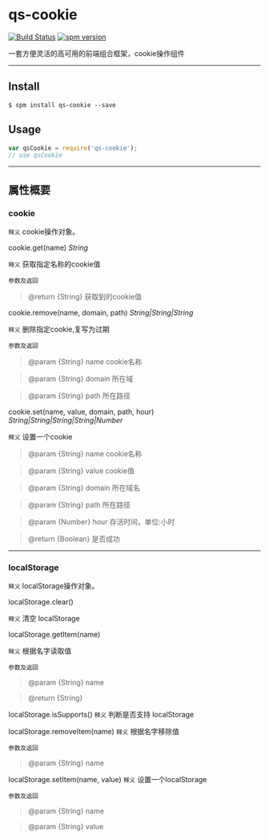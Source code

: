 # qs-cookie 


[![Build Status](https://travis-ci.org/dreamstu/cookie.svg?branch=master)](https://travis-ci.org/dreamstu/cookie)
[![spm version](http://spmjs.io/badge/qs-cookie)](http://spmjs.io/package/qs-cookie)

一套方便灵活的高可用的前端组合框架，cookie操作组件

---

## Install

```
$ spm install qs-cookie --save
```

## Usage

```js
var qsCookie = require('qs-cookie');
// use qsCookie
```


---
## 属性概要

### cookie

`释义`
cookie操作对象。

cookie.get(name) *String*

`释义`
获取指定名称的cookie值

`参数及返回`
>@return {String} 获取到的cookie值


cookie.remove(name, domain, path) *String|String|String*

`释义`
删除指定cookie,复写为过期

`参数及返回`
>@param {String} name cookie名称

>@param {String} domain 所在域

>@param {String} path 所在路径


cookie.set(name, value, domain, path, hour) *String|String|String|String|Number*

`释义`
设置一个cookie

>@param {String} name cookie名称

>@param {String} value cookie值

>@param {String} domain 所在域名

>@param {String} path 所在路径

>@param {Number} hour 存活时间，单位:小时

>@return {Boolean} 是否成功


---


### localStorage

`释义`
localStorage操作对象。


localStorage.clear()

`释义`
清空 localStorage


localStorage.getItem(name)

`释义`
根据名字读取值

`参数及返回`
>@param {String} name

>@return {String}


localStorage.isSupports()
`释义`
判断是否支持 localStorage


localStorage.removeItem(name)
`释义`
根据名字移除值

`参数及返回`
>@param {String} name


localStorage.setItem(name, value)
`释义`
设置一个localStorage

`参数及返回`
>@param {String} name

>@param {String} value
